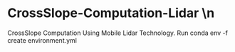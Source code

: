 # CrossSlope-Computation-Lidar \n
CrossSlope Computation Using Mobile Lidar Technology.
Run conda env -f create environment.yml
